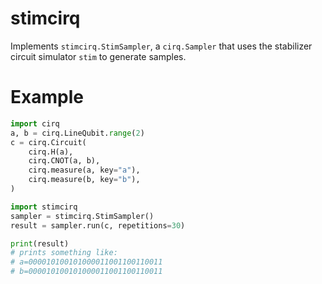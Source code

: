# stimcirq

Implements `stimcirq.StimSampler`, a `cirq.Sampler` that uses the stabilizer circuit simulator `stim` to generate samples.

# Example

```python
import cirq
a, b = cirq.LineQubit.range(2)
c = cirq.Circuit(
    cirq.H(a),
    cirq.CNOT(a, b),
    cirq.measure(a, key="a"),
    cirq.measure(b, key="b"),
)

import stimcirq
sampler = stimcirq.StimSampler()
result = sampler.run(c, repetitions=30)

print(result)
# prints something like:
# a=000010100101000011001100110011
# b=000010100101000011001100110011
```
